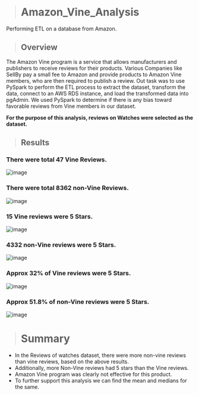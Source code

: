 > # Amazon_Vine_Analysis
Performing ETL on a database from Amazon.


> ## Overview 
The Amazon Vine program is a service that allows manufacturers and publishers to receive reviews for their products. Various Companies like SellBy pay a small fee to Amazon and provide products to Amazon Vine members, who are then required to publish a review. Out task was to use PySpark to perform the ETL process to extract the dataset, transform the data, connect to an AWS RDS instance, and load the transformed data into pgAdmin. We used PySpark to determine if there is any bias toward favorable reviews from Vine members in our dataset. 

**For the purpose of this analysis, reviews on Watches were selected as the dataset.**


> ## Results

### There were total 47 Vine Reviews.

![image](https://user-images.githubusercontent.com/78935551/122655787-3cdb5600-d123-11eb-9cf9-a2065ff9b1d8.png)


### There were total 8362 non-Vine Reviews.

![image](https://user-images.githubusercontent.com/78935551/122655799-5da3ab80-d123-11eb-9c3b-43594869f46c.png)


### 15 Vine reviews were 5 Stars.

![image](https://user-images.githubusercontent.com/78935551/122655838-ac514580-d123-11eb-97f8-cdd404339fa2.png)


### 4332 non-Vine reviews were 5 Stars.

![image](https://user-images.githubusercontent.com/78935551/122655864-ed495a00-d123-11eb-9fc8-943544cc3430.png)


### Approx 32% of Vine reviews were 5 Stars.

![image](https://user-images.githubusercontent.com/78935551/122655876-0d791900-d124-11eb-873c-4648c4d9c9af.png)


### Approx 51.8% of non-Vine reviews were 5 Stars.

![image](https://user-images.githubusercontent.com/78935551/122655906-3d282100-d124-11eb-849d-924b6113f416.png)


> # Summary
- In the Reviews of watches dataset, there were more non-vine reviews than vine reviews, based on the above results.
- Additionally, more Non-Vine reviews had 5 stars than the Vine reviews.
- Amazon Vine program was clearly not effective for this product.
- To further support this analysis we can find the mean and medians for the same. 




